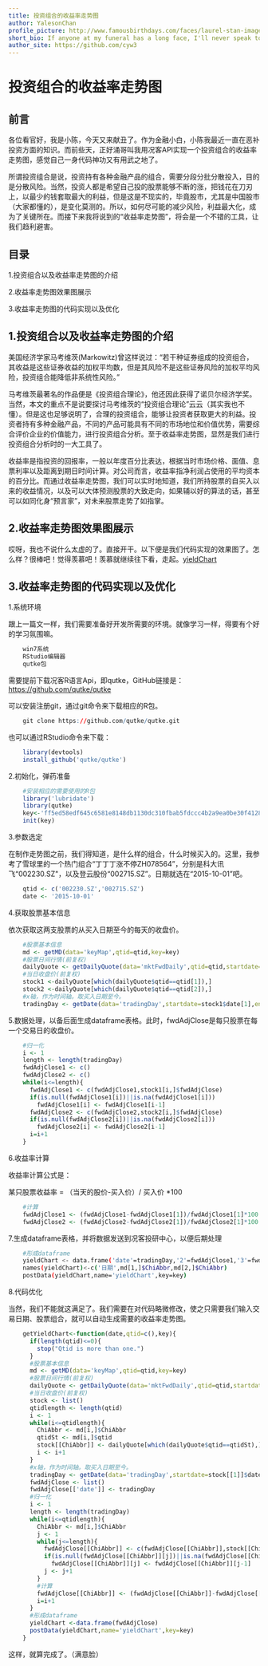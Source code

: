 ```yaml
---
title: 投资组合的收益率走势图
author: YalesonChan
profile_picture: http://www.famousbirthdays.com/faces/laurel-stan-image.jpg
short_bio: If anyone at my funeral has a long face, I'll never speak to him again.
author_site: https://github.com/cyw3
---
```


# 投资组合的收益率走势图

## 前言
各位看官好，我是小陈，今天又来献丑了。作为金融小白，小陈我最近一直在恶补投资方面的知识。而前些天，正好涌哥叫我用况客API实现一个投资组合的收益率走势图，感觉自己一身代码神功又有用武之地了。

所谓投资组合是说，投资持有各种金融产品的组合，需要分段分批分散投入，目的是分散风险。当然，投资人都是希望自己投的股票能够不断的涨，把钱花在刀刃上，以最少的钱套取最大的利益，但是这是不现实的，毕竟股市，尤其是中国股市（大家都懂的），是变化莫测的。所以，如何尽可能的减少风险，利益最大化，成为了关键所在。而接下来我将说到的“收益率走势图”，将会是一个不错的工具，让我们趋利避害。



## 目录
1.投资组合以及收益率走势图的介绍

2.收益率走势图效果图展示

3.收益率走势图的代码实现以及优化

## 1.投资组合以及收益率走势图的介绍
美国经济学家马考维茨(Markowitz)曾这样说过：“若干种证券组成的投资组合，其收益是这些证券收益的加权平均数，但是其风险不是这些证券风险的加权平均风险，投资组合能降低非系统性风险。”

马考维茨最著名的作品便是《投资组合理论》，他还因此获得了诺贝尔经济学奖。当然，本文的重点不是说要探讨马考维茨的“投资组合理论”云云（其实我也不懂）。但是这也足够说明了，合理的投资组合，能够让投资者获取更大的利益。投资者持有多种金融产品，不同的产品可能具有不同的市场地位和价值优势，需要综合评价企业的价值能力，进行投资组合分析。至于收益率走势图，显然是我们进行投资组合分析时的一大工具了。

收益率是指投资的回报率，一般以年度百分比表达，根据当时市场价格、面值、息票利率以及距离到期日时间计算。对公司而言，收益率指净利润占使用的平均资本的百分比。而通过收益率走势图，我们可以实时地知道，我们所持股票的自买入以来的收益情况，以及可以大体预测股票的大致走向，如果辅以好的算法的话，甚至可以如同化身“预言家”，对未来股票走势了如指掌。



## 2.收益率走势图效果图展示
哎呀，我也不说什么太虚的了。直接开干。以下便是我们代码实现的效果图了。怎么样？很棒吧！觉得羡慕吧！羡慕就继续往下看，走起。[yieldChart](https://i.qutke.com/apps/569f4501310a3c46406493bd)

## 3.收益率走势图的代码实现以及优化
1.系统环境

跟上一篇文一样，我们需要准备好开发所需要的环境。就像学习一样，得要有个好的学习氛围嘛。
```R
    win7系统
    RStudio编辑器
    qutke包
```

需要提前下载况客R语言Api，即qutke，GitHub链接是：https://github.com/qutke/qutke

可以安装注册git，通过git命令来下载相应的R包。
```R
	git clone https://github.com/qutke/qutke.git 
```

也可以通过RStudio命令来下载：
```R
	library(devtools)
	install_github('qutke/qutke')
```

2.初始化，弹药准备
```R
	#安装相应的需要使用的R包
	library('lubridate')
	library(qutke)
	key<-'ff5ed58edf645c6581e8148db1130dc310fbab5fdccc4b2a9ea0be30f4128ace'
	init(key)
```
3.参数选定

在制作走势图之前，我们得知道，是什么样的组合，什么时候买入的。这里，我参考了雪球里的一个热门组合“丁丁丁涨不停ZH078564”，分别是科大讯飞“002230.SZ"，以及登云股份“002715.SZ”。日期就选在“2015-10-01”吧。
```R
	qtid <- c('002230.SZ','002715.SZ')
	date <- '2015-10-01'
```
4.获取股票基本信息

依次获取这两支股票的从买入日期至今的每天的收盘价。
```R
	#股票基本信息
	md <- getMD(data='keyMap',qtid=qtid,key=key)
	#股票日间行情(前复权)
	dailyQuote <- getDailyQuote(data='mktFwdDaily',qtid=qtid,startdate=date,enddate=Sys.Date(),key=key)
	#当日收盘价(前复权)
	stock1 <-dailyQuote[which(dailyQuote$qtid==qtid[1]),]
	stock2 <-dailyQuote[which(dailyQuote$qtid==qtid[2]),]
	#x轴，作为时间轴。取买入日期至今。
	tradingDay <- getDate(data='tradingDay',startdate=stock1$date[1],enddate=Sys.Date(),key=key)
```

5.数据处理，以备后面生成dataframe表格。此时，fwdAdjClose是每只股票在每一个交易日的收盘价。
```R
	#归一化
	i <- 1
	length <- length(tradingDay)
	fwdAdjClose1 <- c()
	fwdAdjClose2 <- c()
	while(i<=length){
	  fwdAdjClose1 <- c(fwdAdjClose1,stock1[i,]$fwdAdjClose)
	  if(is.null(fwdAdjClose1[i])||is.na(fwdAdjClose1[i])) 
	    fwdAdjClose1[i] <- fwdAdjClose1[i-1]
	  fwdAdjClose2 <- c(fwdAdjClose2,stock2[i,]$fwdAdjClose)
	  if(is.null(fwdAdjClose2[i])||is.na(fwdAdjClose2[i])) 
	    fwdAdjClose2[i] <- fwdAdjClose2[i-1]
	  i=i+1
	}
```

6.收益率计算

收益率计算公式是：

某只股票收益率 = （当天的股价-买入价）/ 买入价 *100
```R
	#计算
	fwdAdjClose1 <- (fwdAdjClose1-fwdAdjClose1[1])/fwdAdjClose1[1]*100
	fwdAdjClose2 <- (fwdAdjClose2-fwdAdjClose2[1])/fwdAdjClose2[1]*100
```
7.生成dataframe表格，并将数据发送到况客投研中心，以便后期处理
```sh
	#形成dataframe
	yieldChart <- data.frame('date'=tradingDay,'2'=fwdAdjClose1,'3'=fwdAdjClose2)
	names(yieldChart)<-c('日期',md[1,]$ChiAbbr,md[2,]$ChiAbbr)
	postData(yieldChart,name='yieldChart',key=key)
```

8.代码优化

当然，我们不能就这满足了。我们需要在对代码略微修改，使之只需要我们输入交易日期、股票组合，就可以自动生成需要的收益率走势图。
```R
	getYieldChart<-function(date,qtid=c(),key){
	  if(length(qtid)<=0){
	    stop("Qtid is more than one.")
	  }
	  #股票基本信息
	  md <- getMD(data='keyMap',qtid=qtid,key=key)
	  #股票日间行情(前复权)
	  dailyQuote <- getDailyQuote(data='mktFwdDaily',qtid=qtid,startdate=date,enddate=Sys.Date(),key=key)
	  #当日收盘价(前复权)
	  stock <- list()
	  qtidlength <- length(qtid)
	  i <- 1
	  while(i<=qtidlength){
	    ChiAbbr <- md[i,]$ChiAbbr
	    qtidSt <- md[i,]$qtid
	    stock[[ChiAbbr]] <- dailyQuote[which(dailyQuote$qtid==qtidSt),]
	    i <- i+1
	  }
	  #x轴，作为时间轴。取买入日期至今。
	  tradingDay <- getDate(data='tradingDay',startdate=stock[[1]]$date[1],enddate=Sys.Date(),key=key)
	  fwdAdjClose <- list()
	  fwdAdjClose[['date']] <- tradingDay
	  #归一化
	  i <- 1
	  length <- length(tradingDay)
	  while(i<=qtidlength){
	    ChiAbbr <- md[i,]$ChiAbbr
	    j <- 1
	    while(j<=length){
	      fwdAdjClose[[ChiAbbr]] <- c(fwdAdjClose[[ChiAbbr]],stock[[ChiAbbr]][j,]$fwdAdjClose)
	      if(is.null(fwdAdjClose[[ChiAbbr]][j])||is.na(fwdAdjClose[[ChiAbbr]][j])) 
	        fwdAdjClose[[ChiAbbr]][j] <- fwdAdjClose[[ChiAbbr]][j-1]
	      j <- j+1
	    }
	    #计算
	    fwdAdjClose[[ChiAbbr]] <- (fwdAdjClose[[ChiAbbr]]-fwdAdjClose[[ChiAbbr]][1])/fwdAdjClose[[ChiAbbr]][1]*100
	    i=i+1
	  }
	  #形成dataframe
	  yieldChart <-data.frame(fwdAdjClose)
	  postData(yieldChart,name='yieldChart',key=key)
	} 
```
这样，就算完成了。（满意脸）